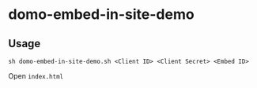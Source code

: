 # domo-embed-in-site-demo
## Usage
```
sh domo-embed-in-site-demo.sh <Client ID> <Client Secret> <Embed ID>
```
Open `index.html`
